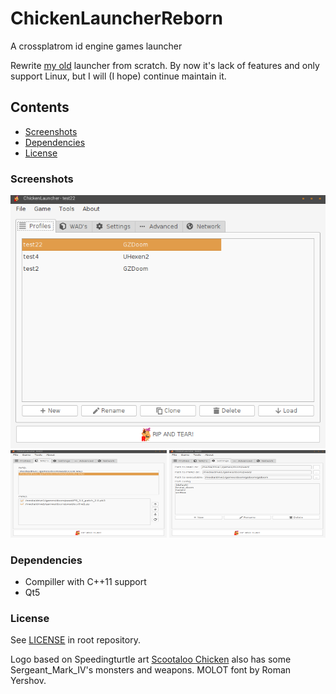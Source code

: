 # ChickenLauncherReborn
A crossplatrom id engine games launcher

Rewrite [my old](https://github.com/VolkMilit/ChickenLauncher) launcher from scratch. By now it's lack of features and only support Linux, but I will (I hope) continue maintain it.

## Contents

* [Screenshots](#screenshots)
* [Dependencies](#dependencies)
* [License](#license)

### Screenshots

<p align="center">
  <img src="screenshots/tab_profiles.png?raw=true" alt="Main screenshot"/>
  <img src="screenshots/tab_wads.png?raw=true" width="250px" height="140px" alt="Wads tab"/>
  <img src="screenshots/tab_settings.png?raw=true" width="250px" height="140px" alt="Settings tab"/>
</p>

### Dependencies
- Compiller with C++11 support
- Qt5

### License
See [LICENSE](LICENSE) in root repository.

Logo based on Speedingturtle art [Scootaloo Chicken](http://speedingturtle.deviantart.com/art/Scootaloo-257329851) also has some Sergeant_Mark_IV's monsters and weapons. MOLOT font by Roman Yershov.
